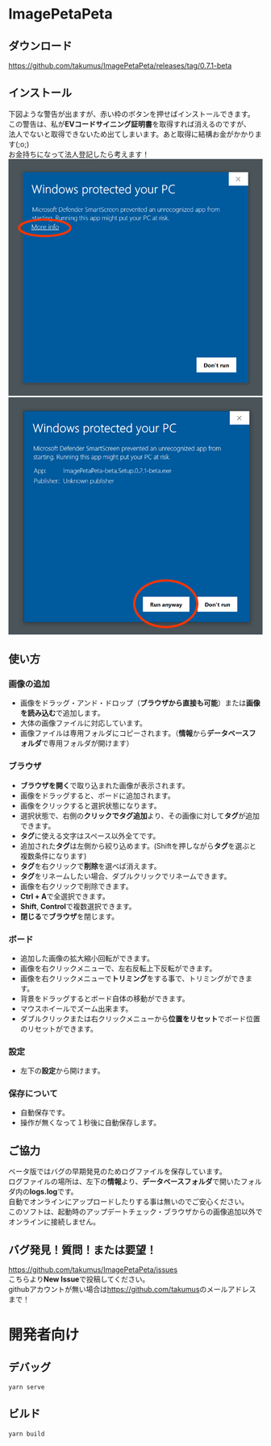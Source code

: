 # ImagePetaPeta
## ダウンロード
<https://github.com/takumus/ImagePetaPeta/releases/tag/0.7.1-beta>
## インストール
下図ような警告が出ますが、赤い枠のボタンを押せばインストールできます。  
この警告は、私が**EVコードサイニング証明書**を取得すれば消えるのですが、  
法人でないと取得できないため出てしまいます。あと取得に結構お金がかかります(;o;)  
お金持ちになって法人登記したら考えます！
![1](./README/1.png)
![2](./README/2.png)
## 使い方
### 画像の追加
- 画像をドラッグ・アンド・ドロップ（**ブラウザから直接も可能**）または**画像を読み込む**で追加します。
- 大体の画像ファイルに対応しています。
- 画像ファイルは専用フォルダにコピーされます。（**情報**から**データベースフォルダ**で専用フォルダが開けます）
### ブラウザ
- **ブラウザを開く**で取り込まれた画像が表示されます。
- 画像をドラッグすると、ボードに追加されます。
- 画像をクリックすると選択状態になります。
- 選択状態で、右側の**クリックでタグ追加**より、その画像に対して**タグ**が追加できます。
- **タグ**に使える文字はスペース以外全てです。
- 追加された**タグ**は左側から絞り込めます。(Shiftを押しながら**タグ**を選ぶと複数条件になります)
- **タグ**を右クリックで**削除**を選べば消えます。
- **タグ**をリネームしたい場合、ダブルクリックでリネームできます。
- 画像を右クリックで削除できます。
- **Ctrl + A**で全選択できます。
- **Shift**, **Control**で複数選択できます。
- **閉じる**で**ブラウザ**を閉じます。
### ボード
- 追加した画像の拡大縮小回転ができます。
- 画像を右クリックメニューで、左右反転上下反転ができます。
- 画像を右クリックメニューで**トリミング**をする事で、トリミングができます。
- 背景をドラッグするとボード自体の移動ができます。
- マウスホイールでズーム出来ます。
- ダブルクリックまたは右クリックメニューから**位置をリセット**でボード位置のリセットができます。
### 設定
- 左下の**設定**から開けます。
### 保存について
- 自動保存です。
- 操作が無くなって１秒後に自動保存します。
## ご協力
ベータ版ではバグの早期発見のためログファイルを保存しています。  
ログファイルの場所は、左下の**情報**より、**データベースフォルダ**で開いたフォルダ内の**logs.log**です。  
自動でオンラインにアップロードしたりする事は無いのでご安心ください。  
このソフトは、起動時のアップデートチェック・ブラウザからの画像追加以外でオンラインに接続しません。
## バグ発見！質問！または要望！
<https://github.com/takumus/ImagePetaPeta/issues>  
こちらより**New Issue**で投稿してください。  
githubアカウントが無い場合は<https://github.com/takumus>のメールアドレスまで！
# 開発者向け

## デバッグ
```
yarn serve
```

## ビルド
```
yarn build
```
